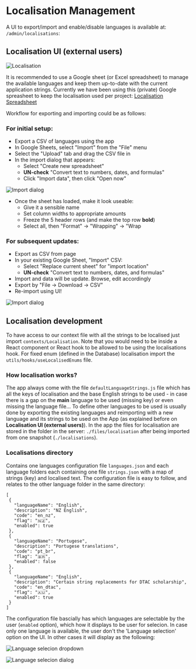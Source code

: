 # Localisation Management

A UI to export/import and enable/disable languages is available at: `/admin/localisations`:

## Localisation UI (external users)

![Localisation](images/localisation-ui.png)

It is recommended to use a Google sheet (or Excel spreadsheet) to manage the available languages and keep them up-to-date with the current application strings. Currently we have been using this (private) Google spreasheet to keep the localisation used per project: [Localisation Spreadsheet](https://docs.google.com/spreadsheets/d/1RE80Rqm5_TI3k1ibm9C5gEyGjk9l91Od4244D6gZqCw)

Workflow for exporting and importing could be as follows:

### For initial setup:

- Export a CSV of languages using the app
- In Google Sheets, select "Import" from the "File" menu
- Select the "Upload" tab and drag the CSV file in
- In the import dialog that appears:
  - Select "Create new spreadsheet"
  - **UN-check** "Convert text to numbers, dates, and formulas"
  - Click "Import data", then click "Open now"

![Import dialog](/images/google-sheet-import-dialog-new.png)

- Once the sheet has loaded, make it look useable:
  - Give it a sensible name
  - Set column widths to appropriate amounts
  - Freeze the 5 header rows (and make the top row **bold**)
  - Select all, then "Format" -> "Wrapping" -> "Wrap

### For subsequent updates:

- Export as CSV from page
- In your existing Google Sheet, "Import" CSV:
  - Select "Replace current sheet" for "import location"
  - **UN-check** "Convert text to numbers, dates, and formulas"
- Import and data will be update. Browse, edit accordingly
- Export by "File -> Download -> CSV"
- Re-import using UI!

![Import dialog](/images/google-sheet-import-dialog.png)

## Localisation development

To have access to our context file with all the strings to be localised just import `contexts/Localisation`. Note that you would need to be inside a React component or React hook to be allowed to be using the localisations hook. For fixed enum (defined in the Database) localisation import the `utils/hooks/useLocalisedEnums` file.

### How localisation works?

The app always come with the file `defaultLanguageStrings.js` file which has all the keys of localisation and the base English strings to be used - in case there is a gap on the **main** language to be used (missing key) or even missing the language file... To define other languages to be used is usually done by exporting the existing languages and reimporting with a new language and its strings to be used on the App (as explained before on **Localisation UI (external users)**). In the app the files for localisation are stored in the folder in the server: `./files/localisation` after being imported from one snapshot (`./localisations`).

### Localisations directory

 Contains one languages configuration file `languages.json` and each language folders each containing one file `strings.json` with a map of strings (key) and localised text. The configuration file is easy to follow, and relates to the other language folder in the same directory:
 ```
 [
  {
    "languageName": "English",
    "description": "NZ English",
    "code": "en_nz",
    "flag": "🇳🇿",
    "enabled": true
  },
  {
    "languageName": "Portugese",
    "description": "Portugese translations",
    "code": "pt_br",
    "flag": "🇧🇷",
    "enabled": false
  },
  {
    "languageName": "English",
    "description": "Certain string replacements for DTAC scholarship",
    "code": "en_dtac",
    "flag": "🇦🇺",
    "enabled": true
  }
]
 ```

 The configuration file bascially has which languages are selectable by the user (`enabled` option), which how it displays to be user for selecion. In case only one language is available, the user don't the 'Language selection' option on the UI. In other cases it will display as the following:

![Language selecion dropdown](/images/localisation-selection-dropdown.png)

![Language selecion dialog](/images/localisation-selection-dialog.png)